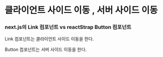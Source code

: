 # 클라이언트 사이드 이동 , 서버 사이드 이동

### next.js의 Link 컴포넌트 vs reactStrap Button 컴포넌트

Link 컴포넌트는 클라이언트 사이드 이동을 한다.

Button 컴포넌트는 서버 사이드 이동을 한다.